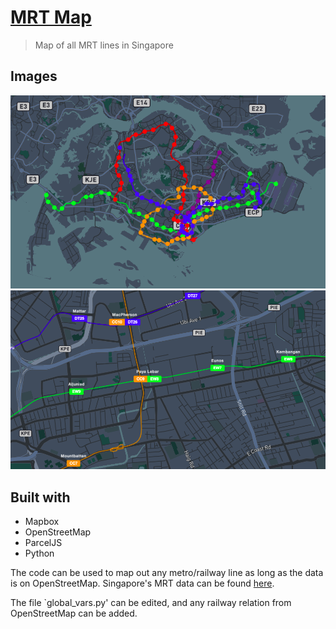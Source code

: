 # [MRT Map](https://themindstorm.github.io/mrt/)
> Map of all MRT lines in Singapore

## Images
![overview](i1.png)
![zoomed in](i2.png)

## Built with
- Mapbox
- OpenStreetMap
- ParcelJS
- Python

The code can be used to map out any metro/railway line as long as the data is on OpenStreetMap. Singapore's MRT data can be found [here](https://wiki.openstreetmap.org/wiki/Mass_Rapid_Transit_(Singapore)).

The file `global_vars.py' can be edited, and any railway relation from OpenStreetMap can be added.